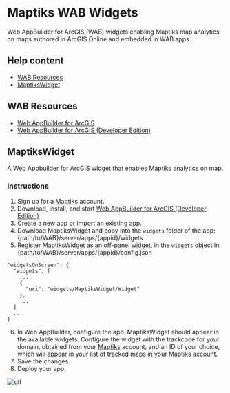 # Maptiks WAB Widgets
Web AppBuilder for ArcGIS (WAB) widgets enabling Maptiks map analytics on maps authored in ArcGIS Online and embedded in WAB apps.

## Help content
* [WAB Resources](#wab-resources)
* [MaptiksWidget](#maptikswidget)

## WAB Resources
* [Web AppBuilder for ArcGIS](http://doc.arcgis.com/en/web-appbuilder/)
* [Web AppBuilder for ArcGIS (Developer Edition)](https://developers.arcgis.com/web-appbuilder/)

## MaptiksWidget
A Web Appbuilder for ArcGIS widget that enables Maptiks analytics on map.

### Instructions
1. Sign up for a [Maptiks](https://maptiks.com/) account.
2. Download, install, and start [Web AppBuilder for ArcGIS (Developer Edition)](https://developers.arcgis.com/web-appbuilder/)
3. Create a new app or import an existing app.
4. Download MaptiksWidget and copy into the `widgets` folder of the app: {path/to/WAB}/server/apps/{appid}/widgets
5. Register MaptiksWidget as an off-panel widget, in the `widgets` object in: {path/to/WAB}/server/apps/{appid}/config.json

```
"widgetsOnScreen": {
  "widgets": [
    ...
    {
      "uri": "widgets/MaptiksWidget/Widget"
    },
    ...
  ]
  ...
}
```

6. In Web AppBuilder, configure the app. MaptiksWidget should appear in the available widgets. Configure the widget with the trackcode for your domain, obtained from your [Maptiks](https://maptiks.com/) account, and an ID of your choice, which will appear in your list of tracked maps in your Maptiks account.
7. Save the changes.
8. Deploy your app.

![gif](gif/maptiks_demo.gif)
